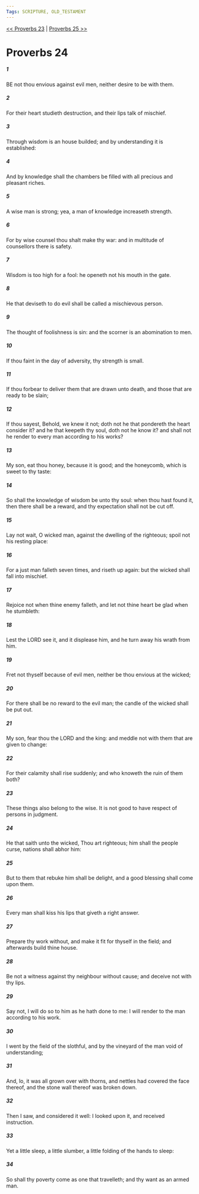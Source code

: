 ```yaml
---
Tags: SCRIPTURE, OLD_TESTAMENT
---
```


[<< Proverbs 23](OLD_TESTAMENT/20_Proverbs/Proverbs_23.md) | [Proverbs 25 >>](OLD_TESTAMENT/20_Proverbs/Proverbs_25.md)

# Proverbs 24

##### 1
 BE not thou envious against evil men, neither desire to be with them.
##### 2
 For their heart studieth destruction, and their lips talk of mischief.
##### 3
 Through wisdom is an house builded; and by understanding it is established:
##### 4
 And by knowledge shall the chambers be filled with all precious and pleasant riches.
##### 5
 A wise man is strong; yea, a man of knowledge increaseth strength.
##### 6
 For by wise counsel thou shalt make thy war: and in multitude of counsellors there is safety.
##### 7
 Wisdom is too high for a fool: he openeth not his mouth in the gate.
##### 8
 He that deviseth to do evil shall be called a mischievous person.
##### 9
 The thought of foolishness is sin: and the scorner is an abomination to men.
##### 10
 If thou faint in the day of adversity, thy strength is small.
##### 11
 If thou forbear to deliver them that are drawn unto death, and those that are ready to be slain;
##### 12
 If thou sayest, Behold, we knew it not; doth not he that pondereth the heart consider it?  and he that keepeth thy soul, doth not he know it?  and shall not he render to every man according to his works?
##### 13
 My son, eat thou honey, because it is good; and the honeycomb, which is sweet to thy taste:
##### 14
 So shall the knowledge of wisdom be unto thy soul: when thou hast found it, then there shall be a reward, and thy expectation shall not be cut off.
##### 15
 Lay not wait, O wicked man, against the dwelling of the righteous; spoil not his resting place:
##### 16
 For a just man falleth seven times, and riseth up again: but the wicked shall fall into mischief.
##### 17
 Rejoice not when thine enemy falleth, and let not thine heart be glad when he stumbleth:
##### 18
 Lest the LORD see it, and it displease him, and he turn away his wrath from him.
##### 19
 Fret not thyself because of evil men, neither be thou envious at the wicked;
##### 20
 For there shall be no reward to the evil man; the candle of the wicked shall be put out.
##### 21
 My son, fear thou the LORD and the king: and meddle not with them that are given to change:
##### 22
 For their calamity shall rise suddenly; and who knoweth the ruin of them both?
##### 23
 These things also belong to the wise.  It is not good to have respect of persons in judgment.
##### 24
 He that saith unto the wicked, Thou art righteous; him shall the people curse, nations shall abhor him:
##### 25
 But to them that rebuke him shall be delight, and a good blessing shall come upon them.
##### 26
 Every man shall kiss his lips that giveth a right answer.
##### 27
 Prepare thy work without, and make it fit for thyself in the field; and afterwards build thine house.
##### 28
 Be not a witness against thy neighbour without cause; and deceive not with thy lips.
##### 29
 Say not, I will do so to him as he hath done to me: I will render to the man according to his work.
##### 30
 I went by the field of the slothful, and by the vineyard of the man void of understanding;
##### 31
 And, lo, it was all grown over with thorns, and nettles had covered the face thereof, and the stone wall thereof was broken down.
##### 32
 Then I saw, and considered it well: I looked upon it, and received instruction.
##### 33
 Yet a little sleep, a little slumber, a little folding of the hands to sleep:
##### 34
 So shall thy poverty come as one that travelleth; and thy want as an armed man.
